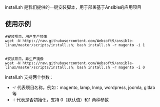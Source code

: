 install.sh 是我们提供的一键安装脚本，用于部署基于Ansible的应用项目

## 使用示例

```
#安装项目，用户生产镜像
wget -N https://raw.githubusercontent.com/Websoft9/ansible-linux/master/scripts/install.sh; bash install.sh -r magento -i 1


#安装项目，非生产镜像
wget -N https://raw.githubusercontent.com/Websoft9/ansible-linux/master/scripts/install.sh; bash install.sh -r magento -i 0 
```
install.sh 支持两个参数：

* -r 代表项目名称，例如：magento, lamp, lnmp, wordpress, joomla, gitlab 等
* -i 代表是否初始化，支持 0（默认值）和1 两种参数
